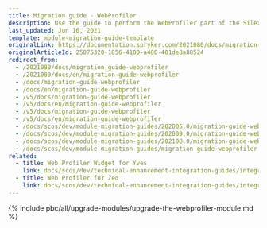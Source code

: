 ```yaml
---
title: Migration guide - WebProfiler
description: Use the guide to perform the WebProfiler part of the Silex Migration Effort.
last_updated: Jun 16, 2021
template: module-migration-guide-template
originalLink: https://documentation.spryker.com/2021080/docs/migration-guide-webprofiler
originalArticleId: 25075320-1856-4100-a480-401de8a88524
redirect_from:
  - /2021080/docs/migration-guide-webprofiler
  - /2021080/docs/en/migration-guide-webprofiler
  - /docs/migration-guide-webprofiler
  - /docs/en/migration-guide-webprofiler
  - /v5/docs/migration-guide-webprofiler
  - /v5/docs/en/migration-guide-webprofiler
  - /v5/docs/migration-guide-webprofiler
  - /v5/docs/en/migration-guide-webprofiler
  - /docs/scos/dev/module-migration-guides/202005.0/migration-guide-webprofiler.html
  - /docs/scos/dev/module-migration-guides/202009.0/migration-guide-webprofiler.html
  - /docs/scos/dev/module-migration-guides/202108.0/migration-guide-webprofiler.html
  - /docs/scos/dev/module-migration-guides/migration-guide-webprofiler.html
related:
  - title: Web Profiler Widget for Yves
    link: docs/scos/dev/technical-enhancement-integration-guides/integrating-development-tools/integrating-web-profiler-widget-for-yves.html
  - title: Web Profiler for Zed
    link: docs/scos/dev/technical-enhancement-integration-guides/integrating-development-tools/integrating-web-profiler-for-zed.html
---
```


{% include pbc/all/upgrade-modules/upgrade-the-webprofiler-module.md %} <!-- To edit, see /_includes/pbc/all/upgrade-modules/upgrade-the-webprofiler-module.md -->
